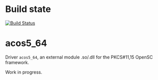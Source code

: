 # Build state

[![Build Status](https://travis-ci.org/carblue/acos5_64.svg?branch=master)](https://travis-ci.org/carblue/acos5_64)

# acos5_64

Driver `acos5_64`, an external module .so/.dll for the PKCS#11,15 OpenSC framework.<br>

Work in progress.